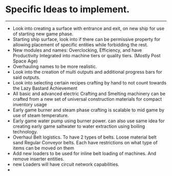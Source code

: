 # Specific Ideas to implement.
---
- Look into creating a surface with entrance and exit, on new ship for use of starting new game phase.
- Starting ship surface, look into if there can be permissive property for allowing placement of specific entities while forbidding the rest.
- New modules and names: Overclocking, Efficiency, and have Productivity Integrated into machine tiers or quality tiers. (Mostly Post Space Age)
- Overhauling names to be more realistic. 
- Look into the creation of multi outputs and additional progress bars for said outputs.
- Look into selecting certain recipes crafting by hand to not count towards the Lazy Bastard Achievement
- All basic and advanced electric Crafting and Smelting machinery can be crafted from a new set of universal construction materials for compact inventory usage
- Early game burner and steam phase crafting is scalable to mid game by use of steam temperature. 
- Early game water pump using burner power. can also use same idea for creating early game saltwater to water extraction using boiling technology. 
- Overhaul Belt logistics. To have 2 types of belts. Loose material belt sand Regular Conveyor belts. Each have restrictions on what type of items can be moved on them
- Add new loaders to be used for inline belt loading of machines. And remove inserter entities. 
- new Loaders will have circuit network capabilities.
- 